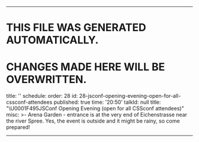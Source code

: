 ----

# THIS FILE WAS GENERATED AUTOMATICALLY.
# CHANGES MADE HERE WILL BE OVERWRITTEN.

title: ''
schedule:
  order: 28
  id: 28-jsconf-opening-evening-open-for-all-cssconf-attendees
  published: true
  time: '20:50'
  talkId: null
  title: "\U0001F495JSConf Opening Evening (open for all CSSconf attendees)"
  misc: >-
    Arena Garden - entrance is at the very end of Eichenstrasse near the river
    Spree. Yes, the event is outside and it might be rainy, so come prepared!

----

